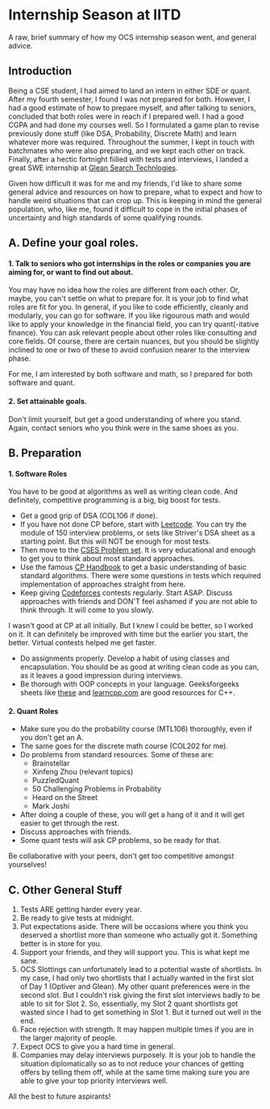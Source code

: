 # Internship Season at IITD
A raw, brief summary of how my OCS internship season went, and general advice.

## Introduction
Being a CSE student, I had aimed to land an intern in either SDE or quant. After my fourth semester, I found I was not prepared for both. However, I had a good estimate of how to prepare myself, and after talking to seniors, concluded that both roles were in reach if I prepared well. I had a good CGPA and had done my courses well. So I formulated a game plan to revise previously done stuff (like DSA, Probability, Discrete Math) and learn whatever more was required. Throughout the summer, I kept in touch with batchmates who were also preparing, and we kept each other on track. Finally, after a hectic fortnight fiilled with tests and interviews, I landed a great SWE internship at [Glean Search Technlogies](https://www.glean.com). 

Given how difficult it was for me and my friends, I'd like to share some general advice and resources on how to prepare, what to expect and how to handle weird situations that can crop up. This is keeping in mind the general population, who, like me, found it difficult to cope in the initial phases of uncertainty and high standards of some qualifying rounds.

## A. Define your goal roles.

#### 1. Talk to seniors who got internships in the roles or companies you are aiming for, or want to find out about.

You may have no idea how the roles are different from each other. Or, maybe, you can't settle on what to prepare for. It is your job to find what roles are fit for you. In general, if you like to code efficiently, cleanly and modularly, you can go for software. If you like rigourous math and would like to apply your knowledge in the financial field, you can try quant(-itative finance). You can ask relevant people about other roles like consulting and core fields. Of course, there are certain nuances, but you should be slightly inclined to one or two of these to avoid confusion nearer to the interview phase. 

For me, I am interested by both software and math, so I prepared for both software and quant.

#### 2. Set attainable goals.

Don't limit yourself, but get a good understanding of where you stand. Again, contact seniors who you think were in the same shoes as you. 

## B. Preparation

#### 1. Software Roles

You have to be good at algorithms as well as writing clean code. And definitely, competitive programming is a big, big boost for tests.

- Get a good grip of DSA (COL106 if done).
- If you have not done CP before, start with [Leetcode](https://leetcode.com/). You can try the module of 150 interview problems, or sets like Striver's DSA sheet as a starting point. But this will NOT be enough for most tests.
- Then move to the [CSES Problem set](https://cses.fi/problemset/list/). It is very educational and enough to get you to think about most standard approaches.
- Use the famous [CP Handbook](https://cses.fi/book/book.pdf) to get a basic understanding of basic standard algorithms. There were some questions in tests which required implementation of approaches straight from here.
- Keep giving [Codeforces](https://codeforces.com/problemset) contests regularly. Start ASAP. Discuss approaches with friends and DON'T feel ashamed if you are not able to think through. It will come to you slowly.

I wasn't good at CP at all initially. But I knew I could be better, so I worked on it. It can definitely be improved with time but the earlier you start, the better. Virtual contests helped me get faster.

- Do assignments properly. Develop a habit of using classes and encapsulation. You should be as good at writing clean code as you can, as it leaves a good impression during interviews. 
- Be thorough with OOP concepts in your language. Geeksforgeeks sheets like [these](https://www.geeksforgeeks.org/c-programming-multiple-choice-questions/?ref=lbp) and [learncpp.com](https://learncpp.com) are good resources for C++.

#### 2. Quant Roles

- Make sure you do the probability course (MTL106) thoroughly, even if you don't get an A. 
- The same goes for the discrete math course (COL202 for me).
- Do problems from standard resources. Some of these are:
    - Brainstellar
    - Xinfeng Zhou (relevant topics)
    - PuzzledQuant
    - 50 Challenging Problems in Probability
    - Heard on the Street
    - Mark Joshi
- After doing a couple of these, you will get a hang of it and it will get easier to get through the rest.
- Discuss approaches with friends.
- Some quant tests will ask CP problems, so be ready for that.

Be collaborative with your peers, don't get too competitive amongst yourselves!

## C. Other General Stuff

1. Tests ARE getting harder every year.
2. Be ready to give tests at midnight.
3. Put expectations aside. There will be occasions where you think you deserved a shortlist more than someone who actually got it. Something better is in store for you.
4. Support your friends, and they will support you. This is what kept me sane.
5. OCS Slottings can unfortunately lead to a potential waste of shortlists. In my case, I had only two shortlists that I actually wanted in the first slot of Day 1 (Optiver and Glean). My other quant preferences were in the second slot. But I couldn't risk giving the first slot interviews badly to be able to sit for Slot 2. So, essentially, my Slot 2 quant shortlists got wasted since I had to get something in Slot 1. But it turned out well in the end.
6. Face rejection with strength. It may happen multiple times if you are in the larger majority of people.
7. Expect OCS to give you a hard time in general.
8. Companies may delay interviews purposely. It is your job to handle the situation diplomatically so as to not reduce your chances of getting offers by telling them off, while at the same time making sure you are able to give your top priority interviews well.

All the best to future aspirants!
